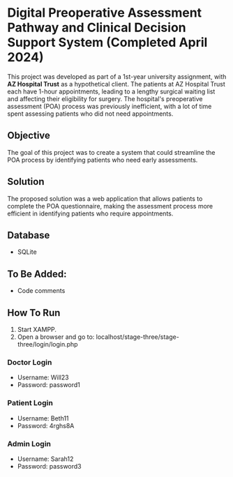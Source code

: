 # Digital Preoperative Assessment Pathway and Clinical Decision Support System (Completed April 2024)

This project was developed as part of a 1st-year university assignment, with **AZ Hospital Trust** as a hypothetical client. The patients at AZ Hospital Trust each have 1-hour appointments, leading to a lengthy surgical waiting list and affecting their eligibility for surgery. The hospital's preoperative assessment (POA) process was previously inefficient, with a lot of time spent assessing patients who did not need appointments.

## Objective
The goal of this project was to create a system that could streamline the POA process by identifying patients who need early assessments.

## Solution  
The proposed solution was a web application that allows patients to complete the POA questionnaire, making the assessment process more efficient in identifying patients who require appointments.

## Database
- SQLite

## To Be Added:
- Code comments

## How To Run
1. Start XAMPP.
2. Open a browser and go to: localhost/stage-three/stage-three/login/login.php

### Doctor Login
- Username: Will23
- Password: password1

### Patient Login
- Username: Beth11
- Password: 4rghs8A

### Admin Login
- Username: Sarah12
- Password: password3
